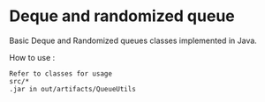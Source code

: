 <h1>Deque and randomized queue</h1>

Basic Deque and Randomized queues classes implemented in Java.

How to use :
```
Refer to classes for usage
src/*
.jar in out/artifacts/QueueUtils
```
